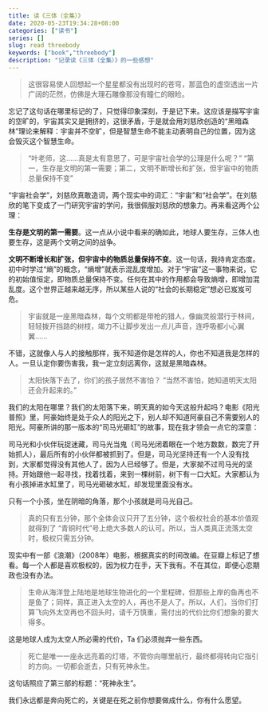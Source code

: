 ```yaml
---
title: 读《三体（全集）》
date: 2020-05-23T19:34:28+08:00
categories: ["读书"]
series: []
slug: read threebody
keywords: ["book","threebody"]
description: "记录读《三体（全集）》的一些感想"
---
```


> 这很容易使人回想起一个星星都没有出现时的苍穹，那蓝色的虚空透出一片广阔的茫然，仿佛是大理石雕像那没有瞳仁的眼睑。

忘记了这句话在哪里标记的了，只觉得印象深刻，于是记下来。这应该是描写宇宙的空旷的，宇宙其实又是拥挤的，这很矛盾，于是就会用刘慈欣创造的“黑暗森林”理论来解释：宇宙并不空旷，但是智慧生命不能主动表明自己的位置，因为这会毁灭这个智慧生命。

> “叶老师，这……真是太有意思了，可是宇宙社会学的公理是什么呢？” “第一，生存是文明的第一需要；第二，文明不断增长和扩张，但宇宙中的物质总量保持不变”

“宇宙社会学”，刘慈欣真敢造词，两个现实中的词汇：“宇宙”和“社会学”。在刘慈欣的笔下变成了一门研究宇宙的学问，我很佩服刘慈欣的想象力。再来看这两个公理：

**生存是文明的第一需要**。这一点从小说中看来的确如此，地球人要生存，三体人也要生存，这是两个文明之间的战争。

**文明不断增长和扩张，但宇宙中的物质总量保持不变**。这一句话，我持肯定态度。初中时学过“熵”的概念，“熵增”就表示混乱度增加。对于“宇宙”这一事物来说，它的初始值恒定，即物质总量保持不变。任何在其中的作用都会导致熵增，即增加混乱度。这个世界正越来越无序，所以某些人说的“社会的长期稳定”想必已岌岌可危。

> 宇宙就是一座黑暗森林，每个文明都是带枪的猎人，像幽灵般潜行于林间，轻轻拨开挡路的树枝，竭力不让脚步发出一点儿声音，连呼吸都小心翼翼……

不错，这就像人与人的接触那样，我不知道你是怎样的人，你也不知道我是怎样的人。一旦认定你要伤害我，我一定立刻远离你，这就是黑暗森林。

> 太阳快落下去了，你们的孩子居然不害怕？ “当然不害怕，她知道明天太阳还会升起来的。”

我们的太阳在哪里？我们的太阳落下来，明天真的如今天这般升起吗？电影《阳光普照》里，阿豪始终是处于众人的阳光之下，别人却不知道阿豪自己不需要别人的阳光。阿豪所讲的那一版本的“司马光砸缸”的故事，现在我才领会一点它的深意：

司马光和小伙伴玩捉迷藏，司马光当鬼（司马光闭着眼在一个地方数数，数完了开始抓人），最后所有的小伙伴都被抓到了。但是，司马光坚持还有一个人没有找到，大家都觉得没有其他人了，因为人已经够了。但是，大家拗不过司马光的坚持。开始跟他一起寻找，找着找着，来到一棵树前，树下有一口大缸。大家都认为有小孩掉进水缸里了，司马光砸破水缸，却发现里面没有水。

只有一个小孩，坐在阴暗的角落，那个小孩就是司马光自己。

> 真的只有五分钟，那个全体会议只开了五分钟，这个极权社会的基本价值观就得到了 “青铜时代”号上绝大多数人的认可。所以，当人类真正流落太空时，极权只需五分钟。

现实中有一部《浪潮》（2008年）电影，根据真实的时间改编。在豆瓣上标记了想看。每一个人都是喜欢极权的，因为权力在手，天下我有。不在其位，即便心恋期政也没有办法。

> 生命从海洋登上陆地是地球生物进化的一个里程碑，但那些上岸的鱼再也不是鱼了；同样，真正进入太空的人，再也不是人了。所以，人们，当你们打算飞向外太空再也不回头时，请千万慎重，需付出的代价比你们想象的要大得多。

这是地球人成为太空人所必需的代价，Ta 们必须抛弃一些东西。

> 死亡是唯一一座永远亮着的灯塔，不管你向哪里航行，最终都得转向它指引的方向。一切都会逝去，只有死神永生。

这句话照应了第三部的标题：“死神永生”。

我们永远都是奔向死亡的，关键是在死之前你想要做成什么，你有什么愿望。